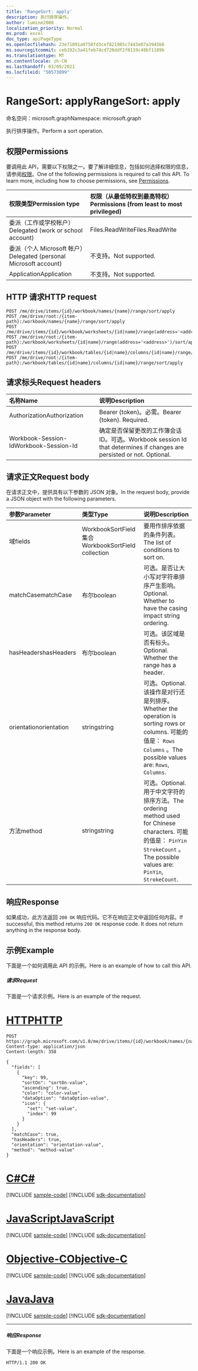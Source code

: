 ```yaml
---
title: 'RangeSort: apply'
description: 执行排序操作。
author: lumine2008
localization_priority: Normal
ms.prod: excel
doc_type: apiPageType
ms.openlocfilehash: 23e71091a9758fd3cef821985c7443e07a3945b6
ms.sourcegitcommit: ceb192c3a41feb74cd720ddf2f0119c48bf1189b
ms.translationtype: MT
ms.contentlocale: zh-CN
ms.lasthandoff: 03/09/2021
ms.locfileid: "50573899"
---
```

# <a name="rangesort-apply"></a><span data-ttu-id="9d736-103">RangeSort: apply</span><span class="sxs-lookup"><span data-stu-id="9d736-103">RangeSort: apply</span></span>

<span data-ttu-id="9d736-104">命名空间：microsoft.graph</span><span class="sxs-lookup"><span data-stu-id="9d736-104">Namespace: microsoft.graph</span></span>

<span data-ttu-id="9d736-105">执行排序操作。</span><span class="sxs-lookup"><span data-stu-id="9d736-105">Perform a sort operation.</span></span>
## <a name="permissions"></a><span data-ttu-id="9d736-106">权限</span><span class="sxs-lookup"><span data-stu-id="9d736-106">Permissions</span></span>
<span data-ttu-id="9d736-p101">要调用此 API，需要以下权限之一。要了解详细信息，包括如何选择权限的信息，请参阅[权限](/graph/permissions-reference)。</span><span class="sxs-lookup"><span data-stu-id="9d736-p101">One of the following permissions is required to call this API. To learn more, including how to choose permissions, see [Permissions](/graph/permissions-reference).</span></span>

|<span data-ttu-id="9d736-109">权限类型</span><span class="sxs-lookup"><span data-stu-id="9d736-109">Permission type</span></span>      | <span data-ttu-id="9d736-110">权限（从最低特权到最高特权）</span><span class="sxs-lookup"><span data-stu-id="9d736-110">Permissions (from least to most privileged)</span></span>              |
|:--------------------|:---------------------------------------------------------|
|<span data-ttu-id="9d736-111">委派（工作或学校帐户）</span><span class="sxs-lookup"><span data-stu-id="9d736-111">Delegated (work or school account)</span></span> | <span data-ttu-id="9d736-112">Files.ReadWrite</span><span class="sxs-lookup"><span data-stu-id="9d736-112">Files.ReadWrite</span></span>    |
|<span data-ttu-id="9d736-113">委派（个人 Microsoft 帐户）</span><span class="sxs-lookup"><span data-stu-id="9d736-113">Delegated (personal Microsoft account)</span></span> | <span data-ttu-id="9d736-114">不支持。</span><span class="sxs-lookup"><span data-stu-id="9d736-114">Not supported.</span></span>    |
|<span data-ttu-id="9d736-115">Application</span><span class="sxs-lookup"><span data-stu-id="9d736-115">Application</span></span> | <span data-ttu-id="9d736-116">不支持。</span><span class="sxs-lookup"><span data-stu-id="9d736-116">Not supported.</span></span> |

## <a name="http-request"></a><span data-ttu-id="9d736-117">HTTP 请求</span><span class="sxs-lookup"><span data-stu-id="9d736-117">HTTP request</span></span>
<!-- { "blockType": "ignored" } -->
```http
POST /me/drive/items/{id}/workbook/names/{name}/range/sort/apply
POST /me/drive/root:/{item-path}:/workbook/names/{name}/range/sort/apply
POST /me/drive/items/{id}/workbook/worksheets/{id|name}/range(address='<address>')/sort/apply
POST /me/drive/root:/{item-path}:/workbook/worksheets/{id|name}/range(address='<address>')/sort/apply
POST /me/drive/items/{id}/workbook/tables/{id|name}/columns/{id|name}/range/sort/apply
POST /me/drive/root:/{item-path}:/workbook/tables/{id|name}/columns/{id|name}/range/sort/apply

```
## <a name="request-headers"></a><span data-ttu-id="9d736-118">请求标头</span><span class="sxs-lookup"><span data-stu-id="9d736-118">Request headers</span></span>
| <span data-ttu-id="9d736-119">名称</span><span class="sxs-lookup"><span data-stu-id="9d736-119">Name</span></span>       | <span data-ttu-id="9d736-120">说明</span><span class="sxs-lookup"><span data-stu-id="9d736-120">Description</span></span>|
|:---------------|:----------|
| <span data-ttu-id="9d736-121">Authorization</span><span class="sxs-lookup"><span data-stu-id="9d736-121">Authorization</span></span>  | <span data-ttu-id="9d736-p102">Bearer {token}。必需。</span><span class="sxs-lookup"><span data-stu-id="9d736-p102">Bearer {token}. Required.</span></span> |
| <span data-ttu-id="9d736-124">Workbook-Session-Id</span><span class="sxs-lookup"><span data-stu-id="9d736-124">Workbook-Session-Id</span></span>  | <span data-ttu-id="9d736-p103">确定是否保留更改的工作簿会话 ID。可选。</span><span class="sxs-lookup"><span data-stu-id="9d736-p103">Workbook session Id that determines if changes are persisted or not. Optional.</span></span>|

## <a name="request-body"></a><span data-ttu-id="9d736-127">请求正文</span><span class="sxs-lookup"><span data-stu-id="9d736-127">Request body</span></span>
<span data-ttu-id="9d736-128">在请求正文中，提供具有以下参数的 JSON 对象。</span><span class="sxs-lookup"><span data-stu-id="9d736-128">In the request body, provide a JSON object with the following parameters.</span></span>

| <span data-ttu-id="9d736-129">参数</span><span class="sxs-lookup"><span data-stu-id="9d736-129">Parameter</span></span>    | <span data-ttu-id="9d736-130">类型</span><span class="sxs-lookup"><span data-stu-id="9d736-130">Type</span></span>   |<span data-ttu-id="9d736-131">说明</span><span class="sxs-lookup"><span data-stu-id="9d736-131">Description</span></span>|
|:---------------|:--------|:----------|
|<span data-ttu-id="9d736-132">域</span><span class="sxs-lookup"><span data-stu-id="9d736-132">fields</span></span>|<span data-ttu-id="9d736-133">WorkbookSortField 集合</span><span class="sxs-lookup"><span data-stu-id="9d736-133">WorkbookSortField collection</span></span>|<span data-ttu-id="9d736-134">要用作排序依据的条件列表。</span><span class="sxs-lookup"><span data-stu-id="9d736-134">The list of conditions to sort on.</span></span>|
|<span data-ttu-id="9d736-135">matchCase</span><span class="sxs-lookup"><span data-stu-id="9d736-135">matchCase</span></span>|<span data-ttu-id="9d736-136">布尔</span><span class="sxs-lookup"><span data-stu-id="9d736-136">boolean</span></span>|<span data-ttu-id="9d736-p104">可选。是否让大小写对字符串排序产生影响。</span><span class="sxs-lookup"><span data-stu-id="9d736-p104">Optional. Whether to have the casing impact string ordering.</span></span>|
|<span data-ttu-id="9d736-139">hasHeaders</span><span class="sxs-lookup"><span data-stu-id="9d736-139">hasHeaders</span></span>|<span data-ttu-id="9d736-140">布尔</span><span class="sxs-lookup"><span data-stu-id="9d736-140">boolean</span></span>|<span data-ttu-id="9d736-p105">可选。该区域是否有标头。</span><span class="sxs-lookup"><span data-stu-id="9d736-p105">Optional. Whether the range has a header.</span></span>|
|<span data-ttu-id="9d736-143">orientation</span><span class="sxs-lookup"><span data-stu-id="9d736-143">orientation</span></span>|<span data-ttu-id="9d736-144">string</span><span class="sxs-lookup"><span data-stu-id="9d736-144">string</span></span>|<span data-ttu-id="9d736-145">可选。</span><span class="sxs-lookup"><span data-stu-id="9d736-145">Optional.</span></span> <span data-ttu-id="9d736-146">该操作是对行还是列排序。</span><span class="sxs-lookup"><span data-stu-id="9d736-146">Whether the operation is sorting rows or columns.</span></span>  <span data-ttu-id="9d736-147">可能的值是： `Rows` `Columns` 。</span><span class="sxs-lookup"><span data-stu-id="9d736-147">The possible values are: `Rows`, `Columns`.</span></span>|
|<span data-ttu-id="9d736-148">方法</span><span class="sxs-lookup"><span data-stu-id="9d736-148">method</span></span>|<span data-ttu-id="9d736-149">string</span><span class="sxs-lookup"><span data-stu-id="9d736-149">string</span></span>|<span data-ttu-id="9d736-150">可选。</span><span class="sxs-lookup"><span data-stu-id="9d736-150">Optional.</span></span> <span data-ttu-id="9d736-151">用于中文字符的排序方法。</span><span class="sxs-lookup"><span data-stu-id="9d736-151">The ordering method used for Chinese characters.</span></span>  <span data-ttu-id="9d736-152">可能的值是： `PinYin` `StrokeCount` 。</span><span class="sxs-lookup"><span data-stu-id="9d736-152">The possible values are: `PinYin`, `StrokeCount`.</span></span>|

## <a name="response"></a><span data-ttu-id="9d736-153">响应</span><span class="sxs-lookup"><span data-stu-id="9d736-153">Response</span></span>

<span data-ttu-id="9d736-p108">如果成功，此方法返回 `200 OK` 响应代码。它不在响应正文中返回任何内容。</span><span class="sxs-lookup"><span data-stu-id="9d736-p108">If successful, this method returns `200 OK` response code. It does not return anything in the response body.</span></span>

## <a name="example"></a><span data-ttu-id="9d736-156">示例</span><span class="sxs-lookup"><span data-stu-id="9d736-156">Example</span></span>
<span data-ttu-id="9d736-157">下面是一个如何调用此 API 的示例。</span><span class="sxs-lookup"><span data-stu-id="9d736-157">Here is an example of how to call this API.</span></span>
##### <a name="request"></a><span data-ttu-id="9d736-158">请求</span><span class="sxs-lookup"><span data-stu-id="9d736-158">Request</span></span>
<span data-ttu-id="9d736-159">下面是一个请求示例。</span><span class="sxs-lookup"><span data-stu-id="9d736-159">Here is an example of the request.</span></span>

# <a name="http"></a>[<span data-ttu-id="9d736-160">HTTP</span><span class="sxs-lookup"><span data-stu-id="9d736-160">HTTP</span></span>](#tab/http)
<!-- {
  "blockType": "request",
  "name": "rangesort_apply"
}-->
```http
POST https://graph.microsoft.com/v1.0/me/drive/items/{id}/workbook/names/{name}/range/sort/apply
Content-type: application/json
Content-length: 358

{
  "fields": [
    {
      "key": 99,
      "sortOn": "sortOn-value",
      "ascending": true,
      "color": "color-value",
      "dataOption": "dataOption-value",
      "icon": {
        "set": "set-value",
        "index": 99
      }
    }
  ],
  "matchCase": true,
  "hasHeaders": true,
  "orientation": "orientation-value",
  "method": "method-value"
}
```
# <a name="c"></a>[<span data-ttu-id="9d736-161">C#</span><span class="sxs-lookup"><span data-stu-id="9d736-161">C#</span></span>](#tab/csharp)
[!INCLUDE [sample-code](../includes/snippets/csharp/rangesort-apply-csharp-snippets.md)]
[!INCLUDE [sdk-documentation](../includes/snippets/snippets-sdk-documentation-link.md)]

# <a name="javascript"></a>[<span data-ttu-id="9d736-162">JavaScript</span><span class="sxs-lookup"><span data-stu-id="9d736-162">JavaScript</span></span>](#tab/javascript)
[!INCLUDE [sample-code](../includes/snippets/javascript/rangesort-apply-javascript-snippets.md)]
[!INCLUDE [sdk-documentation](../includes/snippets/snippets-sdk-documentation-link.md)]

# <a name="objective-c"></a>[<span data-ttu-id="9d736-163">Objective-C</span><span class="sxs-lookup"><span data-stu-id="9d736-163">Objective-C</span></span>](#tab/objc)
[!INCLUDE [sample-code](../includes/snippets/objc/rangesort-apply-objc-snippets.md)]
[!INCLUDE [sdk-documentation](../includes/snippets/snippets-sdk-documentation-link.md)]

# <a name="java"></a>[<span data-ttu-id="9d736-164">Java</span><span class="sxs-lookup"><span data-stu-id="9d736-164">Java</span></span>](#tab/java)
[!INCLUDE [sample-code](../includes/snippets/java/rangesort-apply-java-snippets.md)]
[!INCLUDE [sdk-documentation](../includes/snippets/snippets-sdk-documentation-link.md)]

---


##### <a name="response"></a><span data-ttu-id="9d736-165">响应</span><span class="sxs-lookup"><span data-stu-id="9d736-165">Response</span></span>
<span data-ttu-id="9d736-166">下面是一个响应示例。</span><span class="sxs-lookup"><span data-stu-id="9d736-166">Here is an example of the response.</span></span> 
<!-- {
  "blockType": "response"
} -->
```http
HTTP/1.1 200 OK
```

<!-- uuid: 8fcb5dbc-d5aa-4681-8e31-b001d5168d79
2015-10-25 14:57:30 UTC -->
<!-- {
  "type": "#page.annotation",
  "description": "RangeSort: apply",
  "keywords": "",
  "section": "documentation",
  "tocPath": "",
  "suppressions": [
  ]
}-->

